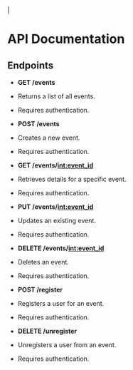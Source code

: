 |
# API Documentation

## Endpoints

- **GET /events**
- Returns a list of all events.
- Requires authentication.

- **POST /events**
- Creates a new event.
- Requires authentication.

- **GET /events/<int:event_id>**
- Retrieves details for a specific event.
- Requires authentication.

- **PUT /events/<int:event_id>**
- Updates an existing event.
- Requires authentication.

- **DELETE /events/<int:event_id>**
- Deletes an event.
- Requires authentication.

- **POST /register**
- Registers a user for an event.
- Requires authentication.

- **DELETE /unregister**
- Unregisters a user from an event.
- Requires authentication.